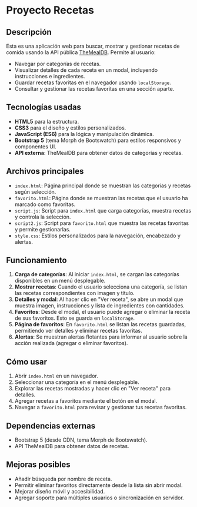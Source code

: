# Proyecto Recetas

## Descripción

Esta es una aplicación web para buscar, mostrar y gestionar recetas de comida usando la API pública [TheMealDB](https://www.themealdb.com/api.php). Permite al usuario:

- Navegar por categorías de recetas.
- Visualizar detalles de cada receta en un modal, incluyendo instrucciones e ingredientes.
- Guardar recetas favoritas en el navegador usando `localStorage`.
- Consultar y gestionar las recetas favoritas en una sección aparte.

## Tecnologías usadas

- **HTML5** para la estructura.
- **CSS3** para el diseño y estilos personalizados.
- **JavaScript (ES6)** para la lógica y manipulación dinámica.
- **Bootstrap 5** (tema Morph de Bootswatch) para estilos responsivos y componentes UI.
- **API externa**: TheMealDB para obtener datos de categorías y recetas.

## Archivos principales

- `index.html`: Página principal donde se muestran las categorías y recetas según selección.
- `favorito.html`: Página donde se muestran las recetas que el usuario ha marcado como favoritas.
- `script.js`: Script para `index.html` que carga categorías, muestra recetas y controla la selección.
- `script2.js`: Script para `favorito.html` que muestra las recetas favoritas y permite gestionarlas.
- `style.css`: Estilos personalizados para la navegación, encabezado y alertas.

## Funcionamiento

1. **Carga de categorías**: Al iniciar `index.html`, se cargan las categorías disponibles en un menú desplegable.
2. **Mostrar recetas**: Cuando el usuario selecciona una categoría, se listan las recetas correspondientes con imagen y título.
3. **Detalles y modal**: Al hacer clic en "Ver receta", se abre un modal que muestra imagen, instrucciones y lista de ingredientes con cantidades.
4. **Favoritos**: Desde el modal, el usuario puede agregar o eliminar la receta de sus favoritos. Esto se guarda en `localStorage`.
5. **Página de favoritos**: En `favorito.html` se listan las recetas guardadas, permitiendo ver detalles y eliminar recetas favoritas.
6. **Alertas**: Se muestran alertas flotantes para informar al usuario sobre la acción realizada (agregar o eliminar favoritos).

## Cómo usar

1. Abrir `index.html` en un navegador.
2. Seleccionar una categoría en el menú desplegable.
3. Explorar las recetas mostradas y hacer clic en "Ver receta" para detalles.
4. Agregar recetas a favoritos mediante el botón en el modal.
5. Navegar a `favorito.html` para revisar y gestionar tus recetas favoritas.

## Dependencias externas

- Bootstrap 5 (desde CDN, tema Morph de Bootswatch).
- API TheMealDB para obtener datos de recetas.

## Mejoras posibles

- Añadir búsqueda por nombre de receta.
- Permitir eliminar favoritos directamente desde la lista sin abrir modal.
- Mejorar diseño móvil y accesibilidad.
- Agregar soporte para múltiples usuarios o sincronización en servidor.
